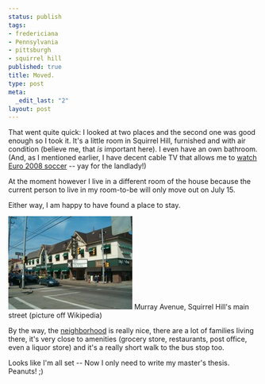 ```yaml
--- 
status: publish
tags: 
- fredericiana
- Pennsylvania
- pittsburgh
- squirrel hill
published: true
title: Moved.
type: post
meta: 
  _edit_last: "2"
layout: post
---
```

That went quite quick: I looked at two places and the second one was good enough so I took it. It's a little room in Squirrel Hill, furnished and with air condition (believe me, that <em>is</em> important here). I even have an own bathroom. (And, as I mentioned earlier, I have decent cable TV that allows me to <a href="http://fredericiana.com/2008/06/08/euro-2008-on-espn/">watch Euro 2008 soccer</a> -- yay for the landlady!)

At the moment however I live in a different room of the house because the current person to live in my room-to-be will only move out on July 15.

Either way, I am happy to have found a place to stay.

<div class="img-label">
<img src="/media/wp/2008/06/squirrel-hill-wikipedia.jpg" alt="" title="Murray Avenue, Squirrel Hill" width="250" height="188" class="alignnone size-full wp-image-1298" />
Murray Avenue, Squirrel Hill's main street (picture off Wikipedia)
</div>

By the way, the <a href="http://en.wikipedia.org/wiki/Squirrel_Hill">neighborhood</a> is really nice, there are a lot of families living there, it's very close to amenities (grocery store, restaurants, post office, even a liquor store) and it's a really short walk to the bus stop too.

Looks like I'm all set -- Now I only need to write my master's thesis. Peanuts! ;)
